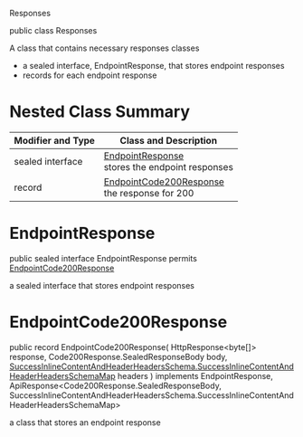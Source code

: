  Responses

public class Responses

A class that contains necessary responses classes
- a sealed interface, EndpointResponse, that stores endpoint responses
- records for each endpoint response

# Nested Class Summary
| Modifier and Type | Class and Description |
| ----------------- | --------------------- |
| sealed interface | [EndpointResponse](#endpointresponse)<br> stores the endpoint responses |
| record | [EndpointCode200Response](#endpointcode200response)<br> the response for 200 |

# EndpointResponse
public sealed interface EndpointResponse permits<br>
[EndpointCode200Response](#endpointcode200response)

a sealed interface that stores endpoint responses

# EndpointCode200Response
public record EndpointCode200Response(
    HttpResponse<byte[]> response,
    Code200Response.SealedResponseBody body,
    [SuccessInlineContentAndHeaderHeadersSchema.SuccessInlineContentAndHeaderHeadersSchemaMap](../../../components/responses/successinlinecontentandheader/SuccessInlineContentAndHeaderHeadersSchema.md#successinlinecontentandheaderheadersschemamap) headers
) implements EndpointResponse, ApiResponse<Code200Response.SealedResponseBody, SuccessInlineContentAndHeaderHeadersSchema.SuccessInlineContentAndHeaderHeadersSchemaMap><br>

a class that stores an endpoint response

